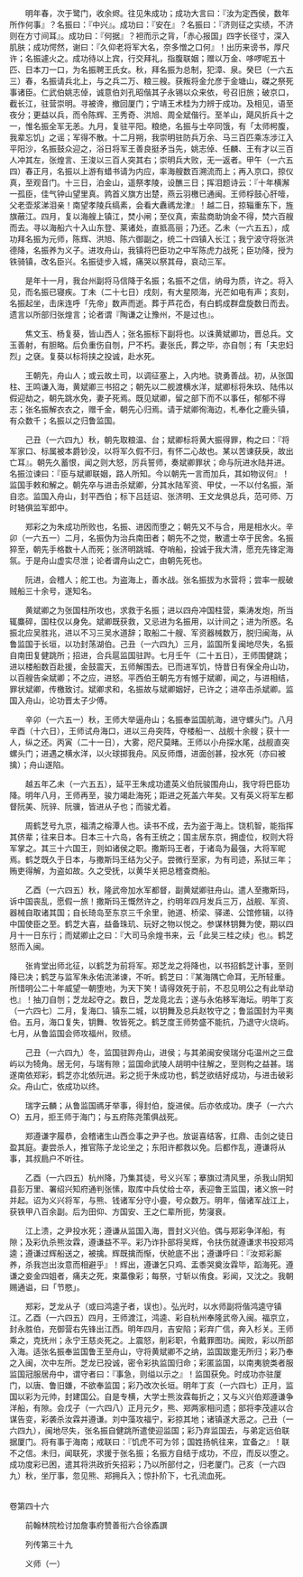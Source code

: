 <!-- { "loadSidebar": true } -->
　　明年春，次于鹭门，收余烬。往见朱成功；成功大言曰：『汝为定西侯，数年所作何事』？名振曰：『中兴』。成功曰：『安在』？名振曰：『济则征之实绩，不济则在方寸间耳』。成功曰：『何据』？袒而示之背，「赤心报国」四字长径寸，深入肌肤；成功愕然，谢曰：『久仰老将军大名，奈多憎之口何』！出历来谤书，厚尺许；名振遽火之。成功待以上宾，行交拜礼，指腹联姻；赠以万金、哆啰呢五十匹、日本刀一口，为名振聘王氏女。秋，拜名振为总制，犯漳、泉。癸巳（一六五三）春，名振请兵北上，与之兵二万、粮三艘。获叛将金允彦于金塘山，磔之祭死事诸臣。仁武伯姚志倬，诚意伯刘孔昭偕其子永锡以众来依，号召旧旅；破京口，截长江，驻营崇明。寻被谗，撤回厦门；宁靖王术桂为力辨于成功。及相见，语至夜分；更益以兵，而令陈辉、王秀奇、洪旭、周全斌偕行。至羊山，飓风折兵十之一，惟名振全军无恙。九月，复驻平阳。粮绝，名振与士卒同饿，有「太师枵腹，我辈忘饥」之谣；军得不散。十二月朔，我崇明驻防兵万余、马三百匹乘冻涉江入平阳沙，名振鼓众迎之，浴日将军王善良挺矛当先，姚志倬、任麟、王有才以三百人冲其左，张煌言、王浚以三百人突其右；崇明兵大败，无一返者。甲午（一六五四）春正月，名振以上游有蜡书请为内应，率海艘数百溯流而上；再入京口，掠仪真，至观音门。十三日，泊金山，遥祭孝陵，设醮三日；挥泪题诗云：『十年横澥一孤臣，佳气钟山望里真。鹑首义旗方出楚，燕云羽檄已通闽。王师桴鼓心肝噎，父老壶浆涕泪亲！南望孝陵兵缟素，会看大纛禡龙津』！越二日，掠辎重东下，旌旗蔽江。四月，复以海艘上镇江，焚小闸；至仪真，索盐商助饷金不得，焚六百艘而去。寻以海船六十入山东登、莱诸处，直抵高丽；乃还。乙未（一六五五），成功拜名振为元师，陈辉、洪旭、陈六御副之，统二十四镇入长江；我宁波守将张洪德降，名振养为义子。进攻舟山，我镇将巴臣功之中军陈虎力战死；臣功降，授为铁骑镇，改名臣兴。名振徒步入城，痛哭以祭其母，哀动三军。

　　是年十一月，我台州副将马信降于名振；名振不之信，纳母为质，许之。将入见，而名振已寝疾。丁未（二十七日）戌刻，有大星陨海，光芒如电有声；亥刻，名振起坐，击床连呼「先帝」数声而逝。葬于芦花岙，有白鹤成群盘旋数日而去。遗言以所部归张煌言；论者谓『陶谦之让豫州，不是过也』。

　　焦文玉、杨复葵，皆山西人；张名振标下副将也。以诛黄斌卿功，晋总兵。文玉善射，有胆略。后负重伤自刎，尸不朽。妻张氏，葬之毕，亦自刎；有「夫忠妇烈」之褎。复葵以标将挟之投诚，赴水死。

　　王朝先，舟山人；或云故土司，以调征塞上，入内地。骁勇善战。初，从张国柱、王鸣谦入海，黄斌卿三书招之；朝先以二舰渡横水洋，斌卿标将朱玖、陆伟以假迎劫之，朝先跳水免，妻子死焉。既见斌卿，留之部下而不以事任，郁郁不得志；张名振解衣衣之，赠千金，朝先心归焉。请于斌卿徇海边，札奉化之鹿头镇，有众数千；名振以之归鲁监国。

　　己丑（一六四九）秋，朝先取粮温、台；斌卿标将黄大振得罪，构之曰：『将军家口、标属被本爵钞没，以将军久假不归，有怀二心故也。某以苦谏获戾，故出亡耳』。朝先久蓄恨，闻之则大怒，厉兵誓师，奏斌卿罪状；命与阮进水陆并进。名振泣谏曰：『臣与斌卿联姻，路人所知。今以朝先一言而加兵，其如物议何』！监国手敕和解之。朝先卒与进击杀斌卿，分其水陆军资、甲仗，一不以付名振，渐自恣。监国入舟山，封平西伯；标下吕廷诏、张济明、王文龙俱总兵，范可师、万时辂俱监军郎中。

　　郑彩之为朱成功所败也，名振、进因而堕之；朝先又不与合，用是相水火。辛卯（一六五一）二月，名振伪为治兵南田者；朝先不之觉，散遣士卒于民舍。名振猝至，朝先手格数十人而死；张济明跳城、夺哨船，投诚于我大清，愿充先锋定海氛。于是舟山虚实尽泄；论者谓舟山之亡，由朝先死也。

　　阮进，会稽人；舵工也。为盗海上，善水战。张名振拔为水营将；尝率一舰破贼船三十余号，遂知名。

　　黄斌卿之为张国柱所攻也，求救于名振；进以四舟冲国柱营，乘涛发炮，所当辄麋碎，国柱仅以身免。斌卿既获救，又忌进为名振用，以计间之；进为所惑。名振北应吴胜兆，进以不习三吴水道辞；取船二十艘、军资器械数万，脱归闽海，从鲁监国于长垣，以功封荡湖伯。己丑（一六四九）三月，监国所复闽地尽失，名振自南田复健跳所；招进，合兵扈监国驻跸。七月壬午（二十五日），王师围健跳；进以楼船数百赴援，金鼓震天，五师解围去。已而进军饥，恃昔日有保全舟山功，以百艘告籴斌卿；不之应，进怒。平西伯王朝先方有憾于斌卿，闻之，与进相结，罪状斌卿，传檄致讨。斌卿求和，名振故与斌卿姻好，已许之；进卒击杀斌卿。监国入舟山，论功晋太子少傅。

　　辛卯（一六五一）秋，王师大举逼舟山；名振奉监国航海，进守螺头门。八月辛酉（十六日），王师试舟海口，进以三舟突阵，夺楼船一、战舰十余艘；获十一人，纵之还。丙寅（二十一日），大雾，咫尺莫睹。王师以小舟探水尾，战舰直突螺头门；进遇之横水洋，以火球掷我舟。风反师熸，进面创甚，投水死（亦曰被擒）；舟山遂陷。

　　越五年乙未（一六五五），延平王朱成功遣英义伯阮骏围舟山，我守将巴臣功降。明年八月，王师再至，骏力竭赴海死；距进之死盖六年矣。又有英义将军左都督阮美、阮骍、阮骥，皆进从子也；而骏尤着。

　　周鹤芝号九京，福清之榕潭人也。读书不成，去为盗于海上。饶机智，能指挥其侪辈；往来日本。日本三十六岛，各有王统之；国主居东京，拥虚位，权则大将军掌之。其三十六国王，则如诸侯之职。撒斯玛王者，于诸岛为最强，大将军昵焉。鹤芝既久于日本，与撒斯玛王结为父子。尝微行至家，为有司迹，系狱三年；贿吏得解，为盗如故。久之受抚，以黄华关把总稽查商船。

　　乙酉（一六四五）秋，隆武帝加水军都督，副黄斌卿驻舟山。遣人至撒斯玛，诉中国丧乱，愿假一旅！撒斯玛王慨然许之，约明年四月发兵三万，战舰、军资、器械自取诸其国；自长琦岛至东京三千余里，驰道、桥梁、驿递、公馆修辑，以待中国使臣之至。鹤芝大喜，益备珠玑、玩好之物以悦之。参谋林钥舞为使，期以四月十一日东行；而斌卿止之曰：『大司马余煌书来，云「此吴三桂之续」也』。鹤芝怒而入闽。

　　张肯堂出师北征，以鹤芝为前将军。郑芝龙之将降也，以书招鹤芝计事，至则降已决；鹤芝与监军朱永佑流涕谏，不听。鹤芝曰：『某海隅亡命耳，无所轻重。所惜明公二十年威望一朝堕地，为天下笑！请得效死于前，不忍见明公之有此举动也』！抽刀自刎；芝龙起夺之。数日，芝龙竟北去；遂与永佑移军海坛。明年丁亥（一六四七）二月，复海口、镇东二城，以钥舞及总兵赵牧守之；鲁监国封为平夷伯。五月，海口复失，钥舞、牧皆死之。鹤芝度王师势盛不能抗，乃退守火烧屿。七月，从鲁监国会师攻福州，败绩。

　　己丑（一六四九）冬，监国驻跸舟山，进侯；与其弟闽安侯瑞分屯温州之三盘屿以为犄角。居无何，与瑞有隙；监国命武陵人胡明中往解之，至则构之益甚。瑞遂南依郑彩，鹤芝亦北依阮进。彩之扼于朱成功也，鹤芝欲结好成功，与进击破彩众。舟山亡，依成功以终。

　　瑞字云麟；从鲁监国禡牙举事，得封伯，旋进侯。后亦依成功。庚子（一六六○）五月，拒王师于海门；与五府陈尧策俱战死。

　　郑遵谦字履恭，会稽诸生山西佥事之尹子也。放诞喜结客，扛鼎、击剑之徒日盈其庭。妻尝杀人，推官陈子龙论坐之；东阳许都救以免。后都作乱，遵谦将从事，其叔扃户不听往。

　　乙酉（一六四五）杭州降，乃集其徒，号义兴军；搴旗过清风里，杀我山阴知县彭万里、署绍兴知府通判张愫，取库中兵仗给士卒，表迎鲁王监国，诸义旅一时并起。诏为义兴将军，与熊、钱诸军分守小亹，号众数万。明年，偕诸军战江上，获铁甲八百余副。后为田仰、方国安、王之仁辈所扼，势寖衰。

　　江上溃，之尹投水死；遵谦从监国入海，晋封义兴伯。偶与郑彩争洋船，有隙；及彩仇杀熊汝霖，遵谦益不平。彩乃诈扑部将吴辉，令扶伤就遵谦求书投郑鸿逵；遵谦过辉船送之，被擒。辉既擒而惭，伏舱底不出；遵谦呼曰：『汝郑彩厮养，杀我岂出汝意而相避乎』！辉出，遵谦乞只鸡、盂黍哭奠汝霖毕，蹈海死。遵谦之妾金四姐者，痛夫之死，束藁像彩；每祭，寸斩以侑食。彩闻，又沈之。我朝赐通谥，曰「节愍」。

　　郑彩，芝龙从子（或曰鸿逵子者，误也）。弘光时，以水师副将偕鸿逵守镇江。乙酉（一六四五）四月，王师渡江，鸿逵、彩自杭州奉隆武帝入闽。福京立，封永胜伯，充御营右先锋出江西。明年四月，吉安陷；彩弃广信，奔入杉关。王师乘之，克抚州；永宁王慈炎死之。上震怒，削彩职，令戴罪图功。闽败，彩以所部入海。适张名振奉监国鲁王至舟山，守将黄斌卿不之纳，监国跋疐无所归；彩乃奉之入闽，次中左所。芝龙已投诚，密令彩执监国归命；彩匿监国，以南夷貌类者服监国冠服居舟中，谓守者曰：『事急，则缢以示之』！监国获免。时成功亦驻厦门，以唐、鲁旧嫌，不欲奉监国；彩乃改次长垣。明年丁亥（一六四七）正月，监国以彩为元帅，封建国公。自是专横，大学士熊汝霖每折之；又与义兴伯郑遵谦争洋船，有隙。会戊子（一六四八）正月元夕，熊、郑两家相问遗；部将李茂遽以合谋告变，彩袭杀汝霖并遵谦。刘中藻攻福宁，彩掠其地；诸镇遂大恶之。己丑（一六四九），闽地尽失，张名振自健跳所遣使迎监国；彩乃弃监国去，与弟定远伯联据厦门。将有事于海南；戒联曰：『饥虎不可为邻；国姓扬帆往来，宜备之』！联不之信。未归，闻联死，求援于张名振；名振方自结于成功，不应，而反以堕之。成功度彩已困，遣其将洪政折矢招彩；乃以所部付之，归老厦门。己亥（一六四九）秋，坐厅事，忽见熊、郑拥兵入；惊扑阶下，七孔流血死。  
　 

卷第四十六

　　前翰林院检讨加詹事府赞善衔六合徐鼒譔

　　列传第三十九

　　义师（一）

